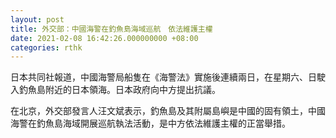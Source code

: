 ```yaml
---
layout: post
title: 外交部：中國海警在釣魚島海域巡航　依法維護主權
date: 2021-02-08 16:42:26.000000000 +08:00
categories: rthk
---
```


日本共同社報道，中國海警局船隻在《海警法》實施後連續兩日，在星期六、日駛入釣魚島附近的日本領海。日本政府向中方提出抗議。

在北京，外交部發言人汪文斌表示，釣魚島及其附屬島嶼是中國的固有領土，中國海警在釣魚島海域開展巡航執法活動，是中方依法維護主權的正當舉措。
